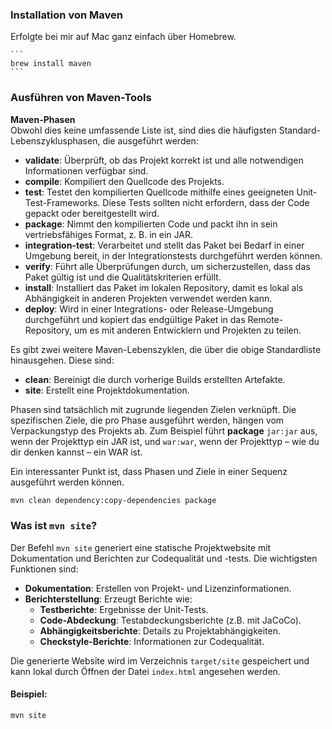 ### Installation von Maven
Erfolgte bei mir auf Mac ganz einfach über Homebrew.
    
    ```
    brew install maven
    ```


### Ausführen von Maven-Tools
**Maven-Phasen**  
Obwohl dies keine umfassende Liste ist, sind dies die häufigsten Standard-Lebenszyklusphasen, die ausgeführt werden:

- **validate**: Überprüft, ob das Projekt korrekt ist und alle notwendigen Informationen verfügbar sind.
- **compile**: Kompiliert den Quellcode des Projekts.
- **test**: Testet den kompilierten Quellcode mithilfe eines geeigneten Unit-Test-Frameworks. Diese Tests sollten nicht erfordern, dass der Code gepackt oder bereitgestellt wird.
- **package**: Nimmt den kompilierten Code und packt ihn in sein vertriebsfähiges Format, z. B. in ein JAR.
- **integration-test**: Verarbeitet und stellt das Paket bei Bedarf in einer Umgebung bereit, in der Integrationstests durchgeführt werden können.
- **verify**: Führt alle Überprüfungen durch, um sicherzustellen, dass das Paket gültig ist und die Qualitätskriterien erfüllt.
- **install**: Installiert das Paket im lokalen Repository, damit es lokal als Abhängigkeit in anderen Projekten verwendet werden kann.
- **deploy**: Wird in einer Integrations- oder Release-Umgebung durchgeführt und kopiert das endgültige Paket in das Remote-Repository, um es mit anderen Entwicklern und Projekten zu teilen.

Es gibt zwei weitere Maven-Lebenszyklen, die über die obige Standardliste hinausgehen. Diese sind:

- **clean**: Bereinigt die durch vorherige Builds erstellten Artefakte.
- **site**: Erstellt eine Projektdokumentation.

Phasen sind tatsächlich mit zugrunde liegenden Zielen verknüpft. Die spezifischen Ziele, die pro Phase ausgeführt werden, hängen vom Verpackungstyp des Projekts ab. Zum Beispiel führt **package** `jar:jar` aus, wenn der Projekttyp ein JAR ist, und `war:war`, wenn der Projekttyp – wie du dir denken kannst – ein WAR ist.

Ein interessanter Punkt ist, dass Phasen und Ziele in einer Sequenz ausgeführt werden können.

```bash
mvn clean dependency:copy-dependencies package
```

### Was ist `mvn site`?

Der Befehl `mvn site` generiert eine statische Projektwebsite mit Dokumentation und Berichten zur Codequalität und -tests. Die wichtigsten Funktionen sind:

- **Dokumentation**: Erstellen von Projekt- und Lizenzinformationen.
- **Berichterstellung**: Erzeugt Berichte wie:
    - **Testberichte**: Ergebnisse der Unit-Tests.
    - **Code-Abdeckung**: Testabdeckungsberichte (z.B. mit JaCoCo).
    - **Abhängigkeitsberichte**: Details zu Projektabhängigkeiten.
    - **Checkstyle-Berichte**: Informationen zur Codequalität.

Die generierte Website wird im Verzeichnis `target/site` gespeichert und kann lokal durch Öffnen der Datei `index.html` angesehen werden.

#### Beispiel:
```bash
mvn site
